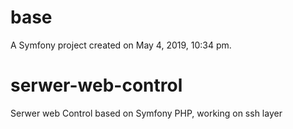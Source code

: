 base
====

A Symfony project created on May 4, 2019, 10:34 pm.

# serwer-web-control
Serwer web Control based on Symfony PHP, working on ssh layer
